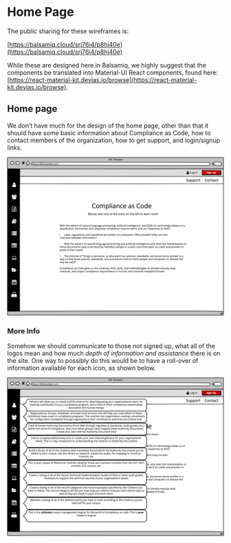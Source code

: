 # Home Page

The public sharing for these wireframes is:

[https://balsamiq.cloud/srj76i4/p8hj40e](https://balsamiq.cloud/srj76i4/p8hj40e)

While these are designed here in Balsamiq, we highly suggest that the components be translated into Material-UI React components, found here: [https://react-material-kit.devias.io/browse](https://react-material-kit.devias.io/browse).

## Home page

We don’t have much for the design of the home page, other than that it should have some basic information about Compliance as Code, how to contact members of the organization, how to get support, and login/signup links.

![Home page](../../.gitbook/assets/0%20%2812%29.png)

### More Info

Somehow we should communicate to those _not_ signed up, what all of the logos mean and how much _depth of information and assistance_ there is on the site. One way to possibly do this would be to have a roll-over of information available for each icon, as shown below.

![More info](../../.gitbook/assets/1%20%2814%29.png)

